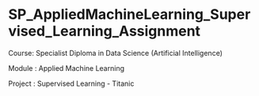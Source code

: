 # SP_AppliedMachineLearning_Supervised_Learning_Assignment


Course: Specialist Diploma in Data Science (Artificial Intelligence)

Module :  Applied Machine Learning

Project : Supervised Learning - Titanic


